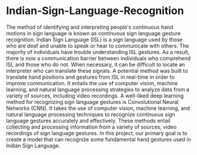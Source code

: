 # Indian-Sign-Language-Recognition
The method of identifying and interpreting people's continuous hand motions in sign language is known as continuous sign language gesture recognition. Indian Sign Language (ISL) is a sign language used by those who are deaf and unable to speak or hear to communicate with others. The majority of individuals have trouble understanding ISL gestures. As a result, there is now a communication barrier between individuals who comprehend ISL and those who do not. When necessary, it can be difficult to locate an interpreter who can translate these signals. A potential method was built to translate hand positions and gestures from ISL in real-time in order to improve communication. It entails the use of computer vision, machine learning, and natural language processing strategies to analyze data from a variety of sources, including video recordings. A well-liked deep learning method for recognizing sign language gestures is Convolutional Neural Networks (CNN). It takes the use of computer vision, machine learning, and natural language processing techniques to recognize continuous sign language gestures accurately and effectively. These methods entail collecting and processing information from a variety of sources, video recordings of sign language gestures. In this project, our primary goal is to create a model that can recognize some fundamental hand gestures used in Indian Sign Language.

